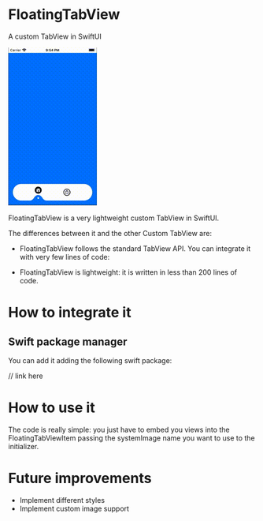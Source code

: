 # FloatingTabView
A custom TabView in SwiftUI

![Alt Text](./Resources/FloatingTabView.gif)

FloatingTabView is a very lightweight custom TabView in SwiftUI. 

The differences between it and the other Custom TabView are:

* FloatingTabView follows the standard TabView API. You can integrate it with very few lines of code:

* FloatingTabView is lightweight: it is written in less than 200 lines of code.


# How to integrate it

## Swift package manager

You can add it adding the following swift package:

// link here

# How to use it

The code is really simple: you just have to embed you views into the FloatingTabViewItem passing the systemImage name you want to use to the initializer.

# Future improvements

* Implement different styles
* Implement custom image support